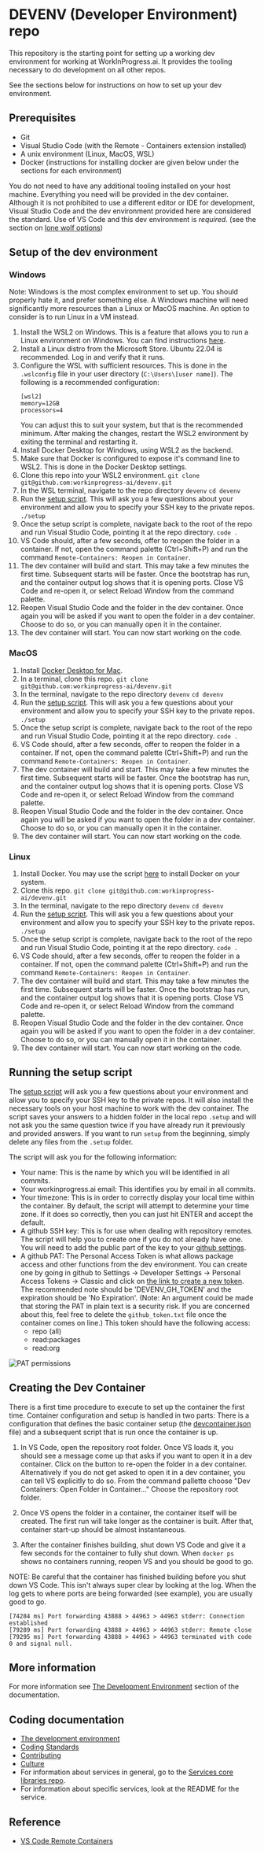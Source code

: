 # DEVENV (Developer Environment) repo

This repository is the starting point for setting up a working dev environment for working at WorkInProgress.ai.  It provides the tooling necessary to do development on all other repos.  

See the sections below for instructions on how to set up your dev environment.

## Prerequisites

- Git
- Visual Studio Code (with the Remote - Containers extension installed)
- A unix environment (Linux, MacOS, WSL)
- Docker (instructions for installing docker are given below under the sections for each environment)

You do not need to have any additional tooling installed on your host machine.  Everything you need will be provided in the dev container.  Although it is not prohibited to use a different editor or IDE for development, Visual Studio Code and the dev environment provided here are considered the standard.  Use of VS Code and this dev environment is _required_.  (see the section on [lone wolf options](./docs/Dev-container-environment.md#lone-wolf-options))

## Setup of the dev environment

### Windows

Note:  Windows is the most complex environment to set up.  You should properly hate it, and prefer something else.  A Windows machine will need significantly more resources than a Linux or MacOS machine.  An option to consider is to run Linux in a VM instead.

1. Install the WSL2 on Windows.  This is a feature that allows you to run a Linux environment on Windows.  You can find instructions [here](https://docs.microsoft.com/en-us/windows/wsl/install).    
2. Install a Linux distro from the Microsoft Store.  Ubuntu 22.04 is recommended.  Log in and verify that it runs. 
3. Configure the WSL with sufficient resources.  This is done in the `.wslconfig` file in your user directory (`C:\Users\[user name]`).  The following is a recommended configuration:
   ```
   [wsl2]
   memory=12GB
   processors=4
   ```
   You can adjust this to suit your system, but that is the recommended minimum.  After making the changes, restart the WSL2 environment by exiting the terminal and restarting it.
4. Install Docker Desktop for Windows, using WSL2 as the backend.
5. Make sure that Docker is configured to expose it's command line to WSL2.  This is done in the Docker Desktop settings.
6. Clone this repo into your WSL2 environment.
   `git clone git@github.com:workinprogress-ai/devenv.git`  
7. In the WSL terminal, navigate to the repo directory `devenv`
   `cd devenv`
8. Run the [setup script](#running-the-setup-script).  This will ask you a few questions about your environment and allow you to specify your SSH key to the private repos.
   `./setup`
9. Once the setup script is complete, navigate back to the root of the repo and run Visual Studio Code, pointing it at the repo directory.
   `code .`
10. VS Code should, after a few seconds, offer to reopen the folder in a container.  If not, open the command palette (Ctrl+Shift+P) and run the command `Remote-Containers: Reopen in Container`.
11. The dev container will build and start.  This may take a few minutes the first time.  Subsequent starts will be faster.  Once the bootstrap has run, and the container output log shows that it is opening ports. Close VS Code and re-open it, or select Reload Window from the command palette. 
12. Reopen Visual Studio Code and the folder in the dev container.  Once again you will be asked if you want to open the folder in a dev container.   Choose to do so, or you can manually open it in the container.  
13. The dev container will start.  You can now start working on the code.

### MacOS

1. Install [Docker Desktop for Mac](https://docs.docker.com/desktop/install/mac-install/).
2. In a terminal, clone this repo.
   `git clone git@github.com:workinprogress-ai/devenv.git`  
3. In the terminal, navigate to the repo directory `devenv`
   `cd devenv`
4. Run the [setup script](#running-the-setup-script).  This will ask you a few questions about your environment and allow you to specify your SSH key to the private repos.
   `./setup`
5. Once the setup script is complete, navigate back to the root of the repo and run Visual Studio Code, pointing it at the repo directory.
   `code .`
6. VS Code should, after a few seconds, offer to reopen the folder in a container.  If not, open the command palette (Ctrl+Shift+P) and run the command `Remote-Containers: Reopen in Container`.
7. The dev container will build and start.  This may take a few minutes the first time.  Subsequent starts will be faster.  Once the bootstrap has run, and the container output log shows that it is opening ports. Close VS Code and re-open it, or select Reload Window from the command palette.  
8. Reopen Visual Studio Code and the folder in the dev container.  Once again you will be asked if you want to open the folder in a dev container.   Choose to do so, or you can manually open it in the container.  
9. The dev container will start.  You can now start working on the code.

### Linux

1. Install Docker.  You may use the script [here](https://get.docker.com) to install Docker on your system.
2. Clone this repo.
   `git clone git@github.com:workinprogress-ai/devenv.git`  
3. In the terminal, navigate to the repo directory `devenv`
   `cd devenv`
4. Run the [setup script](#running-the-setup-script).  This will ask you a few questions about your environment and allow you to specify your SSH key to the private repos.
   `./setup`
5. Once the setup script is complete, navigate back to the root of the repo and run Visual Studio Code, pointing it at the repo directory.
   `code .`
6. VS Code should, after a few seconds, offer to reopen the folder in a container.  If not, open the command palette (Ctrl+Shift+P) and run the command `Remote-Containers: Reopen in Container`.
7. The dev container will build and start.  This may take a few minutes the first time.  Subsequent starts will be faster.  Once the bootstrap has run, and the container output log shows that it is opening ports. Close VS Code and re-open it, or select Reload Window from the command palette.   
8. Reopen Visual Studio Code and the folder in the dev container.  Once again you will be asked if you want to open the folder in a dev container.   Choose to do so, or you can manually open it in the container.  
9. The dev container will start.  You can now start working on the code.

## Running the setup script

The [setup script](./host-utils/setup) will ask you a few questions about your environment and allow you to specify your SSH key to the private repos.  It will also install the necessary tools on your host machine to work with the dev container.  The script saves your answers to a hidden folder in the local repo `.setup` and will not ask you the same question twice if you have already run it previously and provided answers.  If you want to run `setup` from the beginning, simply delete any files from the `.setup` folder.  

The script will ask you for the following information:

* Your name:  This is the name by which you will be identified in all commits.  
* Your workinprogress.ai email:  This identifies you by email in all commits. 
* Your timezone:  This is in order to correctly display your local time within the container.  By default, the script will attempt to determine your time zone.  If it does so correctly, then you can just hit ENTER and accept the default. 
* A github SSH key:  This is for use when dealing with repository remotes.  The script will help you to create one if you do not already have one.  You will need to add the public part of the key to your [github settings](https://github.com/settings/keys). 
* A github PAT:  The Personal Access Token is what allows package access and other functions from the dev environment. You can create one by going in github to Settings -> Developer Settings -> Personal Access Tokens -> Classic and click on [the link to create a new token](https://github.com/settings/tokens/new).  The recommended note should be 'DEVENV_GH_TOKEN' and the expiration should be 'No Expiration'.  (Note:  An argument could be made that storing the PAT in plain text is a security risk.  If you are concerned about this, feel free to delete the `github_token.txt` file once the container comes on line.)  This token should have the following access:
   - repo (all)
   - read:packages
   - read:org

![PAT permissions](./docs/github_pat_scopes.png)

## Creating the Dev Container

There is a first time procedure to execute to set up the container the first time. Container configuration and setup is handled in two parts:  There is a configuration that defines the basic container setup (the [devcontainer.json](./../.devcontainer/devcontainer.json) file) and a subsequent script that is run once the container is up.

1) In VS Code, open the repository root folder.  Once VS loads it, you should see a message come up that asks if you want to open it in a dev container.  Click on the button to re-open the folder in a dev container.  Alternatively if you do not get asked to open it in a dev container, you can tell VS explicitly to do so. From the command pallette choose "Dev Containers:  Open Folder in Container..."  Choose the repository root folder.

2) Once VS opens the folder in a container, the container itself will be created.  The first run will take longer as the container is built.  After that, container start-up should be almost instantaneous.

3) After the container finishes building, shut down VS Code and give it a few seconds for the container to fully shut down.  When `docker ps` shows no containers running, reopen VS and you should be good to go.

NOTE:  Be careful that the container has finished building before you shut down VS Code.  This isn't always super clear by looking at the log.  When the log gets to where ports are being forwarded (see example), you are usually good to go.

```
[74284 ms] Port forwarding 43888 > 44963 > 44963 stderr: Connection established
[79289 ms] Port forwarding 43888 > 44963 > 44963 stderr: Remote close
[79295 ms] Port forwarding 43888 > 44963 > 44963 terminated with code 0 and signal null.
```

## More information

For more information see [The Development Environment](./docs/Dev-container-environment.md) section of the documentation. 

## Coding documentation

* [The development environment](./docs/Dev-container-environment.md)
* [Coding Standards](docs/Coding-standards.md)
* [Contributing](docs/Contributing.md)
* [Culture](docs/Culture.md)
* For information about services in general, go to the [Services core libraries repo](https://github.com/workinprogress-ai/lib.services.core).
* For information about specific services, look at the README for the service. 

## Reference

* [VS Code Remote Containers](https://code.visualstudio.com/docs/remote/containers)
